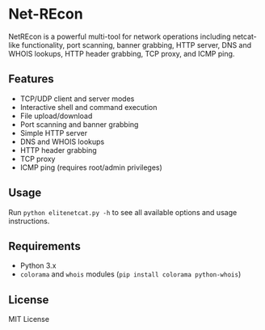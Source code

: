 # Net-REcon

NetREcon is a powerful multi-tool for network operations including netcat-like functionality, port scanning, banner grabbing, HTTP server, DNS and WHOIS lookups, HTTP header grabbing, TCP proxy, and ICMP ping.

## Features

- TCP/UDP client and server modes
- Interactive shell and command execution
- File upload/download
- Port scanning and banner grabbing
- Simple HTTP server
- DNS and WHOIS lookups
- HTTP header grabbing
- TCP proxy
- ICMP ping (requires root/admin privileges)

## Usage

Run `python elitenetcat.py -h` to see all available options and usage instructions.

## Requirements

- Python 3.x
- `colorama` and `whois` modules (`pip install colorama python-whois`)

## License

MIT License
